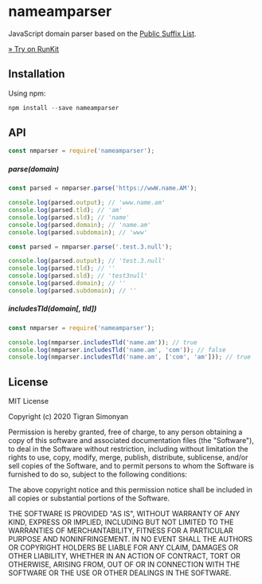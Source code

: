 # nameamparser

JavaScript domain parser based on the [Public Suffix List](https://publicsuffix.org/). 

[» Try on RunKit](https://npm.runkit.com/nameamparser)

## Installation

Using npm:

```js
npm install --save nameamparser
```

## API

```js
const nmparser = require('nameamparser');
```

##### parse(domain)

```js
const parsed = nmparser.parse('https://wwW.name.AM');

console.log(parsed.output); // 'www.name.am'
console.log(parsed.tld); // 'am'
console.log(parsed.sld); // 'name'
console.log(parsed.domain); // 'name.am'
console.log(parsed.subdomain); // 'www'

```

```js
const parsed = nmparser.parse('.test.3.null');

console.log(parsed.output); // 'test.3.null'
console.log(parsed.tld); // ''
console.log(parsed.sld); // 'test3null'
console.log(parsed.domain); // ''
console.log(parsed.subdomain); // ''

```

##### includesTld(domain[, tld])


```js
const nmparser = require('nameamparser');

console.log(nmparser.includesTld('name.am')); // true
console.log(nmparser.includesTld('name.am', 'com')); // false
console.log(nmparser.includesTld('name.am', ['com', 'am'])); // true

```

## License

MIT License

Copyright (c) 2020 Tigran Simonyan

Permission is hereby granted, free of charge, to any person obtaining a copy
of this software and associated documentation files (the "Software"), to deal
in the Software without restriction, including without limitation the rights
to use, copy, modify, merge, publish, distribute, sublicense, and/or sell
copies of the Software, and to permit persons to whom the Software is
furnished to do so, subject to the following conditions:

The above copyright notice and this permission notice shall be included in all
copies or substantial portions of the Software.

THE SOFTWARE IS PROVIDED "AS IS", WITHOUT WARRANTY OF ANY KIND, EXPRESS OR
IMPLIED, INCLUDING BUT NOT LIMITED TO THE WARRANTIES OF MERCHANTABILITY,
FITNESS FOR A PARTICULAR PURPOSE AND NONINFRINGEMENT. IN NO EVENT SHALL THE
AUTHORS OR COPYRIGHT HOLDERS BE LIABLE FOR ANY CLAIM, DAMAGES OR OTHER
LIABILITY, WHETHER IN AN ACTION OF CONTRACT, TORT OR OTHERWISE, ARISING FROM,
OUT OF OR IN CONNECTION WITH THE SOFTWARE OR THE USE OR OTHER DEALINGS IN THE
SOFTWARE.
